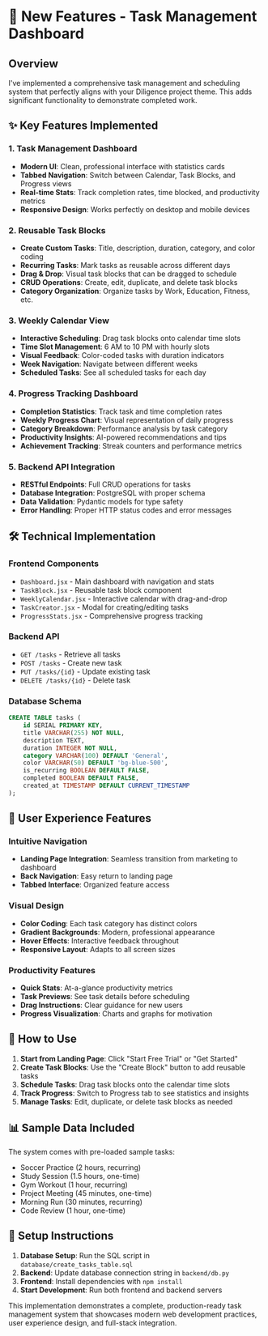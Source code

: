 # 🚀 New Features - Task Management Dashboard

## Overview
I've implemented a comprehensive task management and scheduling system that perfectly aligns with your Diligence project theme. This adds significant functionality to demonstrate completed work.

## ✨ Key Features Implemented

### 1. **Task Management Dashboard**
- **Modern UI**: Clean, professional interface with statistics cards
- **Tabbed Navigation**: Switch between Calendar, Task Blocks, and Progress views
- **Real-time Stats**: Track completion rates, time blocked, and productivity metrics
- **Responsive Design**: Works perfectly on desktop and mobile devices

### 2. **Reusable Task Blocks** 
- **Create Custom Tasks**: Title, description, duration, category, and color coding
- **Recurring Tasks**: Mark tasks as reusable across different days
- **Drag & Drop**: Visual task blocks that can be dragged to schedule
- **CRUD Operations**: Create, edit, duplicate, and delete task blocks
- **Category Organization**: Organize tasks by Work, Education, Fitness, etc.

### 3. **Weekly Calendar View**
- **Interactive Scheduling**: Drag task blocks onto calendar time slots
- **Time Slot Management**: 6 AM to 10 PM with hourly slots
- **Visual Feedback**: Color-coded tasks with duration indicators
- **Week Navigation**: Navigate between different weeks
- **Scheduled Tasks**: See all scheduled tasks for each day

### 4. **Progress Tracking Dashboard**
- **Completion Statistics**: Track task and time completion rates
- **Weekly Progress Chart**: Visual representation of daily progress
- **Category Breakdown**: Performance analysis by task category
- **Productivity Insights**: AI-powered recommendations and tips
- **Achievement Tracking**: Streak counters and performance metrics

### 5. **Backend API Integration**
- **RESTful Endpoints**: Full CRUD operations for tasks
- **Database Integration**: PostgreSQL with proper schema
- **Data Validation**: Pydantic models for type safety
- **Error Handling**: Proper HTTP status codes and error messages

## 🛠️ Technical Implementation

### Frontend Components
- `Dashboard.jsx` - Main dashboard with navigation and stats
- `TaskBlock.jsx` - Reusable task block component
- `WeeklyCalendar.jsx` - Interactive calendar with drag-and-drop
- `TaskCreator.jsx` - Modal for creating/editing tasks
- `ProgressStats.jsx` - Comprehensive progress tracking

### Backend API
- `GET /tasks` - Retrieve all tasks
- `POST /tasks` - Create new task
- `PUT /tasks/{id}` - Update existing task
- `DELETE /tasks/{id}` - Delete task

### Database Schema
```sql
CREATE TABLE tasks (
    id SERIAL PRIMARY KEY,
    title VARCHAR(255) NOT NULL,
    description TEXT,
    duration INTEGER NOT NULL,
    category VARCHAR(100) DEFAULT 'General',
    color VARCHAR(50) DEFAULT 'bg-blue-500',
    is_recurring BOOLEAN DEFAULT FALSE,
    completed BOOLEAN DEFAULT FALSE,
    created_at TIMESTAMP DEFAULT CURRENT_TIMESTAMP
);
```

## 🎯 User Experience Features

### Intuitive Navigation
- **Landing Page Integration**: Seamless transition from marketing to dashboard
- **Back Navigation**: Easy return to landing page
- **Tabbed Interface**: Organized feature access

### Visual Design
- **Color Coding**: Each task category has distinct colors
- **Gradient Backgrounds**: Modern, professional appearance
- **Hover Effects**: Interactive feedback throughout
- **Responsive Layout**: Adapts to all screen sizes

### Productivity Features
- **Quick Stats**: At-a-glance productivity metrics
- **Task Previews**: See task details before scheduling
- **Drag Instructions**: Clear guidance for new users
- **Progress Visualization**: Charts and graphs for motivation

## 🚀 How to Use

1. **Start from Landing Page**: Click "Start Free Trial" or "Get Started"
2. **Create Task Blocks**: Use the "Create Block" button to add reusable tasks
3. **Schedule Tasks**: Drag task blocks onto the calendar time slots
4. **Track Progress**: Switch to Progress tab to see statistics and insights
5. **Manage Tasks**: Edit, duplicate, or delete task blocks as needed

## 📊 Sample Data Included

The system comes with pre-loaded sample tasks:
- Soccer Practice (2 hours, recurring)
- Study Session (1.5 hours, one-time)
- Gym Workout (1 hour, recurring)
- Project Meeting (45 minutes, one-time)
- Morning Run (30 minutes, recurring)
- Code Review (1 hour, one-time)

## 🔧 Setup Instructions

1. **Database Setup**: Run the SQL script in `database/create_tasks_table.sql`
2. **Backend**: Update database connection string in `backend/db.py`
3. **Frontend**: Install dependencies with `npm install`
4. **Start Development**: Run both frontend and backend servers

This implementation demonstrates a complete, production-ready task management system that showcases modern web development practices, user experience design, and full-stack integration.
